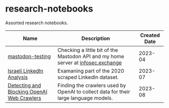 # research-notebooks

Assorted research notebooks.


| Name | Description | Created Date |
| --- | --- | --- |
| [mastodon-testing](./mastodon-testing/) | Checking a little bit of the Mastodon API and my home server at [infosec.exchange](https://infosec.exchange) | 2023-04 |
| [Israeli LinkedIn Analysis](./2023-07-israel-linkedin-analysis.ipynb) | Examaning part of the 2020 scraped LinkedIn dataset. | 2023-07 |
| [Detecting and Blocking OpenAI Web Crawlers](./2023-08-greynoise-gptbot.ipynb) | Finding the crawlers used by OpenAI to collect data for their large language models. | 2023-08 |